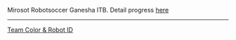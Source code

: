 Mirosot Robotsoccer Ganesha ITB.
Detail progress [here](http://bola.hn.web.id/)

---

[Team Color & Robot ID](http://code.google.com/p/miga-i/wiki/TeamColorAndRobotID)
